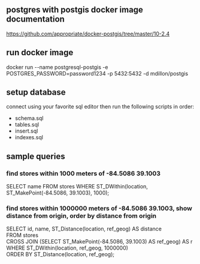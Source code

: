 ## postgres with postgis docker image documentation

https://github.com/appropriate/docker-postgis/tree/master/10-2.4

## run docker image

docker run --name postgresql-postgis -e POSTGRES_PASSWORD=password1234 -p 5432:5432 -d mdillon/postgis

## setup database

connect using your favorite sql editor then run the following scripts in order:
* schema.sql
* tables.sql
* insert.sql
* indexes.sql

## sample queries

### find stores within 1000 meters of -84.5086 39.1003 

SELECT name FROM stores WHERE ST_DWithin(location, ST_MakePoint(-84.5086, 39.1003), 1000);

### find stores within 1000000 meters of -84.5086 39.1003, show distance from origin, order by distance from origin

SELECT id, name, ST_Distance(location, ref_geog) AS distance  
FROM stores  
CROSS JOIN (SELECT ST_MakePoint(-84.5086, 39.1003) AS ref_geog) AS r  
WHERE ST_DWithin(location, ref_geog, 1000000)  
ORDER BY ST_Distance(location, ref_geog); 